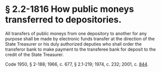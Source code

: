 # § 2.2-1816 How public moneys transferred to depositories.

<p>All transfers of public moneys from one depository to another for any purpose shall be made by electronic funds transfer at the direction of the State Treasurer or his duly authorized deputies who shall order the transferor bank to make payment to the transferee bank for deposit to the credit of the State Treasurer.</p><p>Code 1950, § 2-188; 1966, c. 677, § 2.1-219; 1974, c. 232; 2001, c. <a href='http://lis.virginia.gov/cgi-bin/legp604.exe?011+ful+CHAP0844'>844</a>.</p>